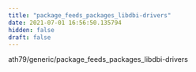 ```yaml
---
title: "package_feeds_packages_libdbi-drivers"
date: 2021-07-01 16:56:50.135794
hidden: false
draft: false
---
```


ath79/generic/package_feeds_packages_libdbi-drivers

